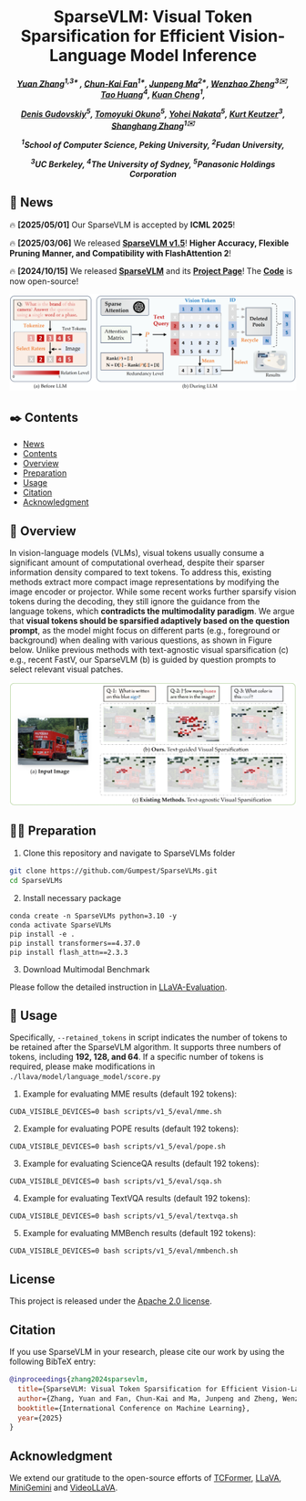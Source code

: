 <div align="center">

<h1> SparseVLM: Visual Token Sparsification for Efficient Vision-Language Model Inference </h1>

<h5 align="center"> 

[Yuan Zhang](https://gumpest.github.io/)<sup>1,3* </sup>,
[Chun-Kai Fan](https://scholar.google.com/citations?user=TxeAbWkAAAAJ&hl=en&oi=ao)<sup>1*</sup>,
[Junpeng Ma]()<sup>2*</sup>,
[Wenzhao Zheng](https://wzzheng.net/)<sup>3✉️</sup>,
[Tao Huang](https://taohuang.info/)<sup>4</sup>,
[Kuan Cheng](https://cfcs.pku.edu.cn/people/faculty/kuancheng/index.htm)<sup>1</sup>,

[Denis Gudovskiy]()<sup>5</sup>,
[Tomoyuki Okuno]()<sup>5</sup>,
[Yohei Nakata]()<sup>5</sup>,
[Kurt Keutzer](http://people.eecs.berkeley.edu/~keutzer/)<sup>3</sup>,
[Shanghang Zhang](https://idm.pku.edu.cn/info/1017/1598.htm)<sup>1✉️</sup>

<sup>1</sup>School of Computer Science, Peking University, <sup>2</sup>Fudan University,

<sup>3</sup>UC Berkeley, <sup>4</sup>The University of Sydney, <sup>5</sup>Panasonic Holdings Corporation

</h5>
</div>

## 📜 News 
🔥 **[2025/05/01]** Our SparseVLM is accepted by **ICML 2025**!

🔥 **[2025/03/06]** We released **[SparseVLM v1.5](https://arxiv.org/pdf/2410.04417)**! **Higher Accuracy, Flexible Pruning Manner, and Compatibility with FlashAttention 2**!

🔥 **[2024/10/15]** We released **[SparseVLM](https://arxiv.org/pdf/2410.04417)** and its **[Project Page](https://leofan90.github.io/SparseVLMs.github.io/)**! The **[Code](https://github.com/Gumpest/SparseVLMs)** is now open-source!


<p align='center'>
<img src='./assests/archi.png' alt='mask' width='700px'>
</p>

## ✒️ Contents
- [News](#news)
- [Contents](#contents)
- [Overview](#overview)
- [Preparation](#preparation)
- [Usage](#usage)
- [Citation](#citation)
- [Acknowledgment](#acknowledgment)

## 👀 Overview

In vision-language models (VLMs), visual tokens usually consume a significant amount of computational overhead, despite their sparser information density compared to text tokens. To address this, existing methods extract more compact image representations by modifying the image encoder or projector. While some recent works further sparsify vision tokens during the decoding, they still ignore the guidance from the language tokens, which **contradicts the multimodality paradigm**. We argue that **visual tokens should be sparsified adaptively based on the question prompt**, as the model might focus on different parts (e.g., foreground or background) when dealing with various questions, as shown in Figure below. Unlike previous methods with text-agnostic visual sparsification (c) e.g., recent FastV, our SparseVLM (b) is guided by question prompts to select relevant visual patches.

<div align=center>
<img width="600" alt="image" src="./assests/moti.png">
</div>

## 👨‍💻 Preparation

1. Clone this repository and navigate to SparseVLMs folder
```bash
git clone https://github.com/Gumpest/SparseVLMs.git
cd SparseVLMs
```

2. Install necessary package
```Shell
conda create -n SparseVLMs python=3.10 -y
conda activate SparseVLMs
pip install -e .
pip install transformers==4.37.0
pip install flash_attn==2.3.3
```

3. Download Multimodal Benchmark

Please follow the detailed instruction in [LLaVA-Evaluation](https://github.com/haotian-liu/LLaVA/blob/main/docs/Evaluation.md).

## 🎯 Usage
Specifically, `--retained_tokens` in script indicates the number of tokens to be retained after the SparseVLM algorithm. It supports three numbers of tokens, including **192, 128, and 64**. If a specific number of tokens is required, please make modifications in `./llava/model/language_model/score.py`

1. Example for evaluating MME results (default 192 tokens):
```Shell
CUDA_VISIBLE_DEVICES=0 bash scripts/v1_5/eval/mme.sh
```

2. Example for evaluating POPE results (default 192 tokens):
```Shell
CUDA_VISIBLE_DEVICES=0 bash scripts/v1_5/eval/pope.sh
```

3. Example for evaluating ScienceQA results (default 192 tokens):
```Shell
CUDA_VISIBLE_DEVICES=0 bash scripts/v1_5/eval/sqa.sh
```

4. Example for evaluating TextVQA results (default 192 tokens):
```Shell
CUDA_VISIBLE_DEVICES=0 bash scripts/v1_5/eval/textvqa.sh
```

5. Example for evaluating MMBench results (default 192 tokens):
```Shell
CUDA_VISIBLE_DEVICES=0 bash scripts/v1_5/eval/mmbench.sh
```

## License
This project is released under the [Apache 2.0 license](LICENSE).

## Citation

If you use SparseVLM in your research, please cite our work by using the following BibTeX entry:
```bibtex
@inproceedings{zhang2024sparsevlm,
  title={SparseVLM: Visual Token Sparsification for Efficient Vision-Language Model Inference},
  author={Zhang, Yuan and Fan, Chun-Kai and Ma, Junpeng and Zheng, Wenzhao and Huang, Tao and Cheng, Kuan and Gudovskiy, Denis and Okuno, Tomoyuki and Nakata, Yohei and Keutzer, Kurt and others},
  booktitle={International Conference on Machine Learning},
  year={2025}
}

```
## Acknowledgment

We extend our gratitude to the open-source efforts of [TCFormer](https://github.com/zengwang430521/TCFormer), [LLaVA](https://github.com/haotian-liu/LLaVA), [MiniGemini](https://github.com/dvlab-research/MGM) and [VideoLLaVA](https://github.com/PKU-YuanGroup/Video-LLaVA).
